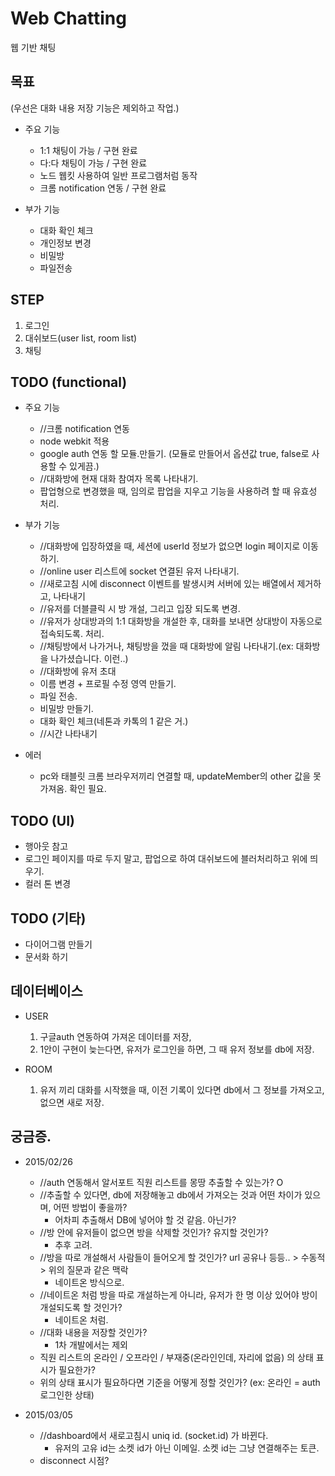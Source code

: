 # Web Chatting
웹 기반 채팅



## 목표
(우선은 대화 내용 저장 기능은 제외하고 작업.)

- 주요 기능
	- 1:1 채팅이 가능 / 구현 완료
	- 다:다 채팅이 가능 / 구현 완료
	- 노드 웹킷 사용하여 일반 프로그램처럼 동작
	- 크롬 notification 연동 / 구현 완료

- 부가 기능
	- 대화 확인 체크
	- 개인정보 변경
	- 비밀방
	- 파일전송



## STEP
1. 로그인
2. 대쉬보드(user list, room list)
3. 채팅



## TODO (functional)
- 주요 기능
	- //크롬 notification 연동
	- node webkit 적용
	- google auth 연동 할 모듈.만들기. (모듈로 만들어서 옵션값 true, false로 사용할 수 있게끔.)
	- //대화방에 현재 대화 참여자 목록 나타내기.
	- 팝업형으로 변경했을 때, 임의로 팝업을 지우고 기능을 사용하려 할 때 유효성 처리.

- 부가 기능
	- //대화방에 입장하였을 때, 세션에 userId 정보가 없으면 login 페이지로 이동하기.
	- //online user 리스트에 socket 연결된 유저 나타내기.
	- //새로고침 시에 disconnect 이벤트를 발생시켜 서버에 있는 배열에서 제거하고, 나타내기
	- //유저를 더블클릭 시 방 개설, 그리고 입장 되도록 변경.
	- //유저가 상대방과의 1:1 대화방을 개설한 후, 대화를 보내면 상대방이 자동으로 접속되도록. 처리.
	- //채팅방에서 나가거나, 채팅방을 껐을 때 대화방에 알림 나타내기.(ex: 대화방을 나가셨습니다. 이런..)
	- //대화방에 유저 초대
	- 이름 변경 + 프로필 수정 영역 만들기.
	- 파일 전송.
	- 비밀방 만들기.
	- 대화 확인 체크(네톤과 카톡의 1 같은 거.)
	- //시간 나타내기

- 에러
	- pc와 태블릿 크롬 브라우저끼리 연결할 때, updateMember의 other 값을 못가져옴. 확인 필요.



## TODO (UI)
- 행아웃 참고
- 로그인 페이지를 따로 두지 말고, 팝업으로 하여 대쉬보드에 블러처리하고 위에 띄우기.
- 컬러 톤 변경



## TODO (기타)
- 다이어그램 만들기
- 문서화 하기



## 데이터베이스
- USER
	1. 구글auth 연동하여 가져온 데이터를 저장,
	2. 1안이 구현이 늦는다면, 유저가 로그인을 하면, 그 때 유저 정보를 db에 저장.

- ROOM
	1. 유저 끼리 대화를 시작했을 때, 이전 기록이 있다면 db에서 그 정보를 가져오고, 없으면 새로 저장.



## 궁금증.
- 2015/02/26
	- //auth 연동해서 알서포트 직원 리스트를 몽땅 추출할 수 있는가? O
	- //추출할 수 있다면, db에 저장해놓고 db에서 가져오는 것과 어떤 차이가 있으며, 어떤 방법이 좋을까? 
		- 어차피 추출해서 DB에 넣어야 할 것 같음. 아닌가?
	- //방 안에 유저들이 없으면 방을 삭제할 것인가? 유지할 것인가? 
		- 추후 고려.
	- //방을 따로 개설해서 사람들이 들어오게 할 것인가? url 공유나 등등.. > 수동적 > 위의 질문과 같은 맥락 
		- 네이트온 방식으로.
	- //네이트온 처럼 방을 따로 개설하는게 아니라, 유저가 한 명 이상 있어야 방이 개설되도록 할 것인가? 
		- 네이트온 처럼.
	- //대화 내용을 저장할 것인가?
		- 1차 개발에서는 제외
	- 직원 리스트의 온라인 / 오프라인 / 부재중(온라인인데, 자리에 없음) 의 상태 표시가 필요한가?
	- 위의 상태 표시가 필요하다면 기준을 어떻게 정할 것인가? (ex: 온라인 = auth 로그인한 상태)

- 2015/03/05
	- //dashboard에서 새로고침시 uniq id. (socket.id) 가 바뀐다.
		- 유저의 고유 id는 소켓 id가 아닌 이메일. 소켓 id는 그냥 연결해주는 토큰.
	- disconnect 시점? 